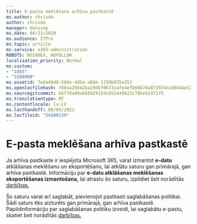 ```yaml
---
title: E-pasta meklēšana arhīva pastkastē
ms.author: chrisda
author: chrisda
manager: dansimp
ms.date: 04/21/2020
ms.audience: ITPro
ms.topic: article
ms.service: o365-administration
ROBOTS: NOINDEX, NOFOLLOW
localization_priority: Normal
ms.custom:
- "1055"
- "3100008"
ms.assetid: 7eda49d0-5b6e-4dba-a89e-1150b835a353
ms.openlocfilehash: f88aa25642ba29dbf0673cafe4efb66678a873974cad844ae12fc35287915f33
ms.sourcegitcommit: b5f7da89a650d2915dc652449623c78be6247175
ms.translationtype: MT
ms.contentlocale: lv-LV
ms.lasthandoff: 08/05/2021
ms.locfileid: "54109139"
---
```

# <a name="search-for-email-in-the-archive-mailbox"></a>E-pasta meklēšana arhīva pastkastē

Ja arhīva pastkaste ir iespējota Microsoft 365, varat izmantot **e-datu** atklāšanas meklēšanu un eksportēšanu, lai atklātu saturu gan primārajā, gan arhīva pastkastē. Informāciju par **e-datu atklāšanas meklēšanas eksportēšanas izmantošana,** lai atrastu šo saturu, izpildiet šeit norādītās [darbības.](https://docs.microsoft.com/microsoft-365/compliance/export-search-results)
  
Šo saturu varat arī saglabāt, pievienojot pastkasti saglabāšanas politikai. Šādi saturs tiks aizturēts gan primārajā, gan arhīva pastkastē. Papildinformāciju par saglabāšanas politiku izveidi, lai saglabātu e-pastu, skatiet šeit norādītās [darbības.](https://docs.microsoft.com/microsoft-365/compliance/retention-policies)
  